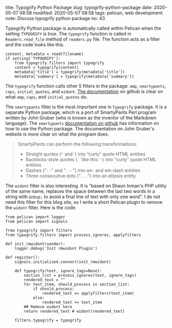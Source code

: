 title: Typogrify Python Package
slug: typogrify-python-package
date: 2020-05-07 08:58
modified: 2020-05-07 08:58
tags: pelican, web development
note: Discuss typogrify python package
no: 43

Typogrify Python package is automatically called within Pelican when the setting 
`TYPOGRIFY` is true. The `typogrify` function is called in `Readers.read_file` 
method of `readers.py` file. The function acts as a filter and the code looks like 
this. 

```
content, metadata = read(filename)
if setting['TYPOGRIFY']:
    from typogrify.filters import typogrify
    content = typogrify(content)
    metadata['title'] = typogrify(metadata['title'])
    metadata['summary'] = typogrify(metadata['summary']) 
```

The `typogrify` function calls other 5 filters in the package: `amp`, `smartypants`, `caps`, 
`initial_quotes`, and `widont`. 
[The documentation](https://github.com/mintchaos/typogrify) 
on github is clear on what `amp`, `caps`, and `initial_quotes` do. 

The `smartypants` filter is the most important one in `Typogrify` package. It is a 
separate Python package, which is a port of SmartyPants 
Perl program written by John Gruber (who is known as the inventor of the Markdown language). 
The `smartypants` [documentation on github](https://github.com/leohemsted/smartypants.py) 
has information on how to use the Python package. 
The documentation on John Gruber's website is more clear on what the program does. 

> SmartyPants can perform the following transformations:
> 
> - Straight quotes (<code>"</code> and<code>'</code>) into “curly” quote HTML entities
> - Backticks-style quotes (<code>``</code>like this<code>''</code>) into “curly” quote HTML entities
> - Dashes ("<code>--</code>" and "<code>---</code>") into en- and em-dash entities
> - Three consecutive dots ("<code>...</code>") into an ellipsis entity


The `widont` filter is also interesting. It is "based on Shaun Inman's PHP utility 
of the same name, replaces the space between the last two words in a string with 
<code>&</code><code>nbsp;</code> to avoid a final line of text with only one word". 
I do not need this filter for this blog site, so I write a short Pelican plugin to remove 
the `widont` filter. Here is the code. 

```
from pelican import logger
from pelican import signals

from typogrify import filters
from typogrify.filters import process_ignores, applyfilters

def init_rmwidont(sender):
    logger.debug('Init rmwidont Plugin')

def register():
    signals.initialized.connect(init_rmwidont)

    def typogrify(text, ignore_tags=None):
        section_list = process_ignores(text, ignore_tags)
        rendered_text = ""
        for text_item, should_process in section_list:
            if should_process:
                rendered_text += applyfilters(text_item)
            else:
                rendered_text += text_item
        ## Remove widont here 
        return rendered_text # widont(rendered_text)

    filters.typogrify = typogrify

```


